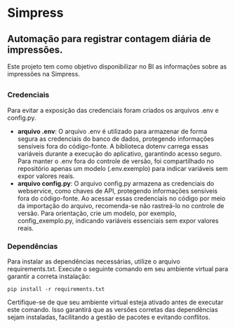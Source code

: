 # Simpress

## Automação para registrar contagem diária de impressões.

Este projeto tem como objetivo disponibilizar no BI as informações sobre as impressões na Simpress. 

## 

### Credenciais
Para evitar a exposição das credenciais foram criados os arquivos .env e config.py. 
- **arquivo .env**: O arquivo .env é utilizado para armazenar de forma segura as credenciais do banco de dados, protegendo informações sensíveis fora do código-fonte. A biblioteca dotenv carrega essas variáveis durante a execução do aplicativo, garantindo acesso seguro. Para manter o .env fora do controle de versão, foi compartilhado no repositório apenas um modelo (.env.exemplo) para indicar variáveis sem expor valores reais.
- **arquivo config.py**:
O arquivo config.py armazena as credenciais do webservice, como chaves de API, protegendo informações sensíveis fora do código-fonte. Ao acessar essas credenciais no código por meio da importação do arquivo, recomenda-se não rastreá-lo no controle de versão. Para orientação, crie um modelo, por exemplo, config_exemplo.py, indicando variáveis essenciais sem expor valores reais.

### Dependências

Para instalar as dependências necessárias, utilize o arquivo requirements.txt. Execute o seguinte comando em seu ambiente virtual para garantir a correta instalação:  
```
pip install -r requirements.txt
```
Certifique-se de que seu ambiente virtual esteja ativado antes de executar este comando. Isso garantirá que as versões corretas das dependências sejam instaladas, facilitando a gestão de pacotes e evitando conflitos.







